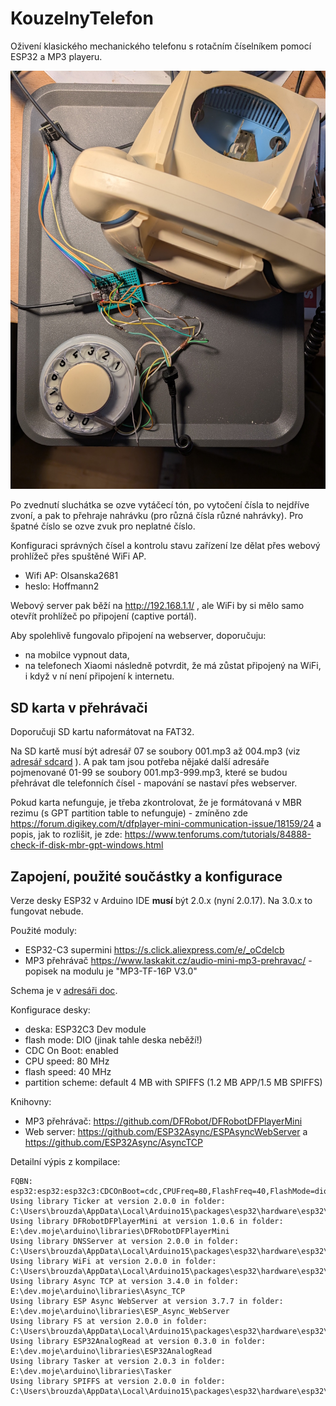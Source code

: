 # KouzelnyTelefon

Oživení klasického mechanického telefonu s rotačním číselníkem pomocí ESP32 a MP3 playeru.

![](/doc/fotka1.jpg) 

Po zvednutí sluchátka se ozve vytáčecí tón,
po vytočení čísla to nejdříve zvoní, a pak to přehraje nahrávku (pro různá čísla různé nahrávky).
Pro špatné číslo se ozve zvuk pro neplatné číslo.

Konfiguraci správných čísel a kontrolu stavu zařízení lze dělat přes webový prohlížeč přes spuštěné WiFi AP.

* Wifi AP: Olsanska2681
* heslo: Hoffmann2

Webový server pak běží na http://192.168.1.1/ , ale WiFi by si mělo samo otevřít prohlížeč po připojení (captive portál).

Aby spolehlivě fungovalo připojení na webserver, doporučuju:
* na mobilce vypnout data,
* na telefonech Xiaomi následně potvrdit, že má zůstat připojený na WiFi, i když v ní není připojení k internetu.


## SD karta v přehrávači

Doporučuji SD kartu naformátovat na FAT32.

Na SD kartě musí být adresář 07 se soubory 001.mp3 až 004.mp3 (viz [adresář sdcard](/sdcard) ).
A pak tam jsou potřeba nějaké další adresáře pojmenované 01-99 se soubory 001.mp3-999.mp3, které se budou přehrávat dle telefonních čísel - mapování se nastaví přes webserver.

Pokud karta nefunguje, je třeba zkontrolovat, že je formátovaná v MBR rezimu (s GPT partition table to nefunguje) - zmíněno zde 
https://forum.digikey.com/t/dfplayer-mini-communication-issue/18159/24 a popis, jak to rozlišit, je zde: https://www.tenforums.com/tutorials/84888-check-if-disk-mbr-gpt-windows.html



## Zapojení, použité součástky a konfigurace

Verze desky ESP32 v Arduino IDE **musí** být 2.0.x (nyní 2.0.17). Na 3.0.x to fungovat nebude.

Použité moduly:
* ESP32-C3 supermini https://s.click.aliexpress.com/e/_oCdelcb
* MP3 přehrávač https://www.laskakit.cz/audio-mini-mp3-prehravac/ - popisek na modulu je "MP3-TF-16P V3.0"

Schema je v [adresáři doc](/doc/schema.svg).

Konfigurace desky:
* deska: ESP32C3 Dev module
* flash mode: DIO (jinak tahle deska neběží!)
* CDC On Boot: enabled
* CPU speed: 80 MHz
* flash speed: 40 MHz
* partition scheme: default 4 MB with SPIFFS (1.2 MB APP/1.5 MB SPIFFS)

Knihovny:
* MP3 přehrávač: https://github.com/DFRobot/DFRobotDFPlayerMini
* Web server: https://github.com/ESP32Async/ESPAsyncWebServer a  https://github.com/ESP32Async/AsyncTCP 

Detailní výpis z kompilace:
```
FQBN: esp32:esp32:esp32c3:CDCOnBoot=cdc,CPUFreq=80,FlashFreq=40,FlashMode=dio 
Using library Ticker at version 2.0.0 in folder: C:\Users\brouzda\AppData\Local\Arduino15\packages\esp32\hardware\esp32\2.0.17\libraries\Ticker 
Using library DFRobotDFPlayerMini at version 1.0.6 in folder: E:\dev.moje\arduino\libraries\DFRobotDFPlayerMini 
Using library DNSServer at version 2.0.0 in folder: C:\Users\brouzda\AppData\Local\Arduino15\packages\esp32\hardware\esp32\2.0.17\libraries\DNSServer 
Using library WiFi at version 2.0.0 in folder: C:\Users\brouzda\AppData\Local\Arduino15\packages\esp32\hardware\esp32\2.0.17\libraries\WiFi 
Using library Async TCP at version 3.4.0 in folder: E:\dev.moje\arduino\libraries\Async_TCP 
Using library ESP Async WebServer at version 3.7.7 in folder: E:\dev.moje\arduino\libraries\ESP_Async_WebServer 
Using library FS at version 2.0.0 in folder: C:\Users\brouzda\AppData\Local\Arduino15\packages\esp32\hardware\esp32\2.0.17\libraries\FS 
Using library ESP32AnalogRead at version 0.3.0 in folder: E:\dev.moje\arduino\libraries\ESP32AnalogRead 
Using library Tasker at version 2.0.3 in folder: E:\dev.moje\arduino\libraries\Tasker 
Using library SPIFFS at version 2.0.0 in folder: C:\Users\brouzda\AppData\Local\Arduino15\packages\esp32\hardware\esp32\2.0.17\libraries\SPIFFS 
```


